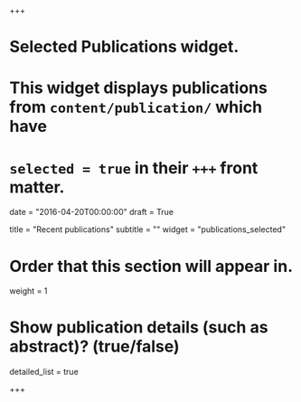 +++
# Selected Publications widget.
# This widget displays publications from `content/publication/` which have
# `selected = true` in their `+++` front matter.

date = "2016-04-20T00:00:00"
draft = True

title = "Recent publications"
subtitle = ""
widget = "publications_selected"

# Order that this section will appear in.
weight = 1

# Show publication details (such as abstract)? (true/false)
detailed_list = true

+++
